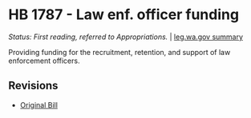 # HB 1787 - Law enf. officer funding
*Status: First reading, referred to Appropriations.* | [leg.wa.gov summary](https://app.leg.wa.gov/billsummary?BillNumber=1787&Year=2021)

Providing funding for the recruitment, retention, and support of law enforcement officers.

## Revisions
* [Original Bill](1/)